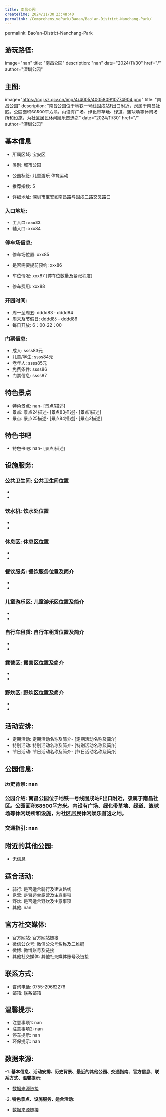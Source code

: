 ```yaml
---
title: 南昌公园
createTime: 2024/11/30 23:48:40
permalink: /ComprehensivePark/Baoan/Bao'an-District-Nanchang-Park/
---
```

permalink: Bao'an-District-Nanchang-Park
## 游玩路径:
image="nan"
title: "南昌公园"
description: "nan"
date="2024/11/30"
href="/"
author="深圳公园"
## 主图:
image="https://cgj.sz.gov.cn/img/4/4005/4005809/10774904.png"
title: "南昌公园"
description: "南昌公园位于地铁一号线固戍站F出口附近，隶属于南昌社区。公园面积68500平方米。内设有广场、绿化带草地、绿道、篮球场等休闲场所和设施，为社区居民休闲娱乐首选之"
date="2024/11/30"
href="/"
author="深圳公园"
## 基本信息

- 所属区域: 宝安区

- 类别: 城市公园

- 公园标签: 儿童游乐 体育运动

- 推荐指数: 5

- 详细地址: 深圳市宝安区南昌路与固戍二路交叉路口

### 入口地址:
- 主入口: xxx83
- 辅入口: xxx84
### 停车场信息:
- 停车场位置: xxx85

- 是否需要提前预约: xxx86

- 车位情况: xxx87 [停车位数量及紧张程度]

- 停车费用: xxx88

### 开园时间:
- 周一至周五: dddd83 - dddd84
- 周末及节假日: dddd85 - dddd86
- 每日开放: 6：00-22：00

### 门票信息:
- 成人: ssss83元
- 儿童/学生: ssss84元
- 老年人: ssss85元
- 免费条件: ssss86
- 门票信息: ssss87
## 特色景点
- 特色景点: nan- [景点1描述]
- 景点: 景点24描述- [景点83描述]- [景点1描述]
- 景点: 景点25描述- [景点84描述]- [景点2描述]
## 特色书吧
- 特色书吧: nan- [景点1描述]
## 设施服务:
### 公共卫生间: 公共卫生间位置
- 
- 
### 饮水机: 饮水处位置
- 
- 
### 休息区: 休息区位置
- 
- 
### 餐饮服务: 餐饮服务位置及简介
- 
- 
### 儿童游乐区: 儿童游乐区位置及简介
- 
- 
### 自行车租赁: 自行车租赁位置及简介
- 
- 
### 露营区: 露营区位置及简介
- 
- 
### 野炊区: 野炊区位置及简介

- 
- 
## 活动安排:
- 定期活动: 定期活动名称及简介- [定期活动名称及简介]
- 特别活动: 特别活动名称及简介- [特别活动名称及简介]
- 节日活动: 节日活动名称及简介- [节日活动名称及简介]
## 公园信息:
### 历史背景: nan
### 公园介绍: 南昌公园位于地铁一号线固戍站F出口附近，隶属于南昌社区。公园面积68500平方米。内设有广场、绿化带草地、绿道、篮球场等休闲场所和设施，为社区居民休闲娱乐首选之地。
### 交通指引: nan

## 附近的其他公园:
- 无信息

## 适合活动:
- 骑行: 是否适合骑行及建议路线
- 露营: 是否适合露营及注意事项
- 野炊: 是否适合野炊及注意事项
- 其他: nan

## 官方社交媒体:
- 官方网站: 官方网站链接
- 微信公众号: 微信公众号名称及二维码
- 微博: 微博账号及链接
- 其他社交媒体: 其他社交媒体账号及链接

## 联系方式:
- 咨询电话: 0755-29662276
- 邮箱: 联系邮箱

## 温馨提示:
- 注意事项1: nan
- 注意事项2: nan
- 停车提示: nan
- 环保提示: nan

## 数据来源:
-1. **基本信息、活动安排、历史背景、最近的其他公园、交通指南、官方信息、联系方式、温馨提示**:
- [数据来源链接](https://cgj.sz.gov.cn/xsmh/gysz/csgy/content/post_10774904.html)

-2. **特色景点、设施服务、适合活动**:
- [数据来源链接](https://cgj.sz.gov.cn/xsmh/gysz/csgy/content/post_10774904.html)

